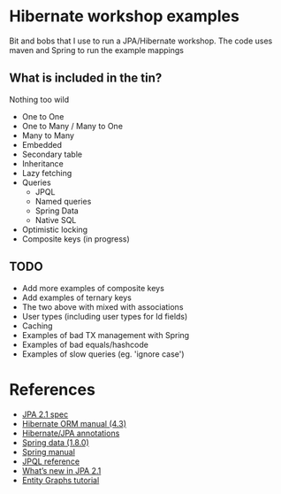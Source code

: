# Hibernate workshop examples
Bit and bobs that I use to run a JPA/Hibernate workshop. The code uses maven and Spring to run the 
example mappings

## What is included in the tin?
Nothing too wild
* One to One
* One to Many / Many to One 
* Many to Many
* Embedded
* Secondary table
* Inheritance
* Lazy fetching
* Queries
    * JPQL
    * Named queries
    * Spring Data
    * Native SQL
* Optimistic locking
* Composite keys (in progress)


## TODO
* Add more examples of composite keys
* Add examples of ternary keys
* The two above with mixed with associations
* User types (including user types for Id fields)
* Caching
* Examples of bad TX management with Spring
* Examples of bad equals/hashcode
* Examples of slow queries (eg. 'ignore case')

# References
* [JPA 2.1 spec](http://download.oracle.com/otndocs/jcp/persistence-2_1-fr-eval-spec/index.html)
* [Hibernate ORM manual (4.3)](https://docs.jboss.org/hibernate/orm/4.3/manual/en-US/html_single/)
* [Hibernate/JPA annotations](https://docs.jboss.org/ejb3/app-server/HibernateAnnotations/reference/en/html_single/index.html)
* [Spring data (1.8.0)](http://docs.spring.io/spring-data/jpa/docs/1.8.0.RELEASE/reference/html/)
* [Spring manual](http://docs.spring.io/spring/docs/current/spring-framework-reference/htmlsingle/)
* [JPQL reference](http://docs.oracle.com/cd/E11035_01/kodo41/full/html/ejb3_langref.html)
* [What’s new in JPA 2.1](https://blogs.oracle.com/theaquarium/entry/jpa_2_1_entity_graphs)
* [Entity Graphs tutorial](https://docs.oracle.com/javaee/7/tutorial/persistence-entitygraphs.htm)
